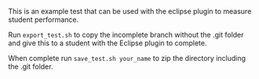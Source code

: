 This is an example test that can be used with the eclipse plugin to measure
student performance.

Run `export_test.sh` to copy the incomplete branch without the .git folder and
give this to a student with the Eclipse plugin to complete.

When complete run `save_test.sh your_name` to zip the directory including the
.git folder.
